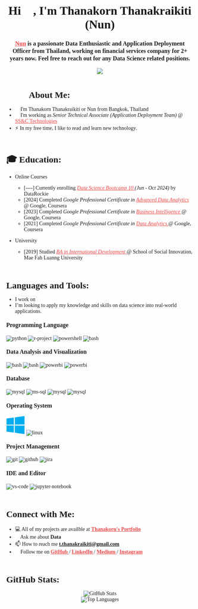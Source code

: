 <!-- ---------------------------------- -->
<!-- Font Installation - JetBrains Mono -->
<!-- ---------------------------------- -->

<link href='https://fonts.googleapis.com/css?family=JetBrains Mono' rel='stylesheet'>
<style>
    body {
        font-family: 'JetBrains Mono';font-size: 14px;
    }
</style>

<!-- -------------- -->
<!-- Header Section -->
<!-- -------------- -->

<h1 align="center">
    <font size="+3">
        Hi 👋, I'm Thanakorn Thanakraikiti (Nun)
    </font>
</h1>

<h3 align="center">
    <font size="+0">
        <a href="https://www.linkedin.com/in/thanakornthanakraikiti/" style="color:#ef4444;" target="_blank" rel="noreferrer" >Nun</a> is a passionate Data Enthusiastic and Application Deployment Officer from Thailand, working on financial services company for 2+ years now. Feel free to reach out for any Data Science related positions.
    </font>
</h3>

<div align="center">
  <img height="150" src="https://media.giphy.com/media/MyibCKeY7w2TS/giphy.gif"  />
</div>

<br>

<!-- ---------------- -->
<!-- About Me Section -->
<!-- ---------------- -->

<h3 align="left">
    <font size="+2">
        👨🏻‍💻 About Me:
    </font>
</h3>

- 📍 I'm Thanakorn Thanakraikiti or Nun from Bangkok, Thailand
- 💼 I'm working as *Senior Technical Associate (Application Deployment Team)* @ <a href="https://www.ssctech.com/" style="color:#ef4444;" target="_blank" rel="noreferrer"> SS&C Technologies </a>
- ⚡ In my free time, I like to read and learn new technology.

<br>

<!-- ----------------- -->
<!-- Education Section -->
<!-- ----------------- -->

<h3 align="left">
    <font size="+2">
        🎓 Education:
    </font>
</h3>

- Online Courses
    - [----] Currently enrolling *<a href="https://datarockie.com/data-science-bootcamp/" style="color:#ef4444;"> Data Science Bootcamp 10 </a> (Jun - Oct 2024)* by DataRockie
    - [2024] Completed *Google Professional Certificate in <a href="https://coursera.org/share/d74ef24d633b161e4ebf68854f53cd86" style="color:#ef4444;"> Advanced Data Analytics </a>* @ Google, Coursera
    - [2023] Completed *Google Professional Certificate in <a href="https://coursera.org/share/0a7128a2605e279d37ee945175926f04" style="color:#ef4444;"> Business Intelligence </a>* @ Google, Coursera
    - [2021] Completed *Google Professional Certificate in <a href="https://coursera.org/share/90803cfa587a6bcd3636f4d781e4f58f" style="color:#ef4444;"> Data Analytics </a>* @ Google, Coursera

- University
    - [2019] Studied *<a href="https://socialinnovation.mfu.ac.th/en/social-index.html" style="color:#ef4444;" target="_blank" rel="noreferrer"> BA in International Development </a>* @ School of Social Innovation, Mae Fah Luanng University

<br>

<!-- --------------------------- -->
<!-- Languages and Tools Section -->
<!-- --------------------------- -->

<h3 align="left">
    <font size="+2">
        Languages and Tools:
    </font>
</h3>

- I work on 
- I’m looking to apply my knowledge and skills on data science into real-world applications.

<!-- Programming Language -->
<h4 align="left">
    <font size="+0">
        Programming Language
    </font>
</h4>
<p align="left">
    <img src="https://www.vectorlogo.zone/logos/python/python-icon.svg" alt="python" title="python" width="50" height="50"/>
    <img src="https://www.vectorlogo.zone/logos/r-project/r-project-icon.svg" alt="r-project" title="r-project" width="50" height="50"/>
    <img src="https://raw.githubusercontent.com/benc-uk/icon-collection/e33ee714d05a24a81cf6ccd967ef34b22cb77e65/azure-docs/logo_powershell.svg" alt="powershell" title="powershell" width="50" height="50"/>
    <img src="https://www.vectorlogo.zone/logos/gnu_bash/gnu_bash-icon.svg" alt="bash" title="bash" width="50" height="50"/>
</p>

<!-- Data Visualization -->
<h4 align="left">
    <font size="+0">
        Data Analysis and Visualization
    </font>
</h4>
<p align="left">
    <img src="https://cdn.worldvectorlogo.com/logos/excel-4.svg" alt="bash" title="bash" width="50" height="50"/>
    <img src="https://raw.githubusercontent.com/detain/svg-logos/07e36b4aa0691f3015886624395e083395e528c5/svg/g/google-data-studio.svg" alt="bash" title="bash" width="50" height="50"/>
    <img src="https://raw.githubusercontent.com/get-icon/geticon/fc0f660daee147afb4a56c64e12bde6486b73e39/icons/tableau-icon.svg" alt="powerbi" title="powerbi" width="50" height="50"/>
    <img src="https://upload.vectorlogo.zone/logos/microsoft_powerbi/images/985205ac-fb3d-4c80-97f4-7bc0fec8c67d.svg" alt="powerbi" title="powerbi" width="50" height="50"/>
</p>

<!-- Database -->
<h4 align="left">
    <font size="+0">
        Database
    </font>
</h4>
<p align="left">
    <img src="https://www.vectorlogo.zone/logos/oracle/oracle-icon.svg" alt="mysql" title="mysql" width="50" height="50"/>
    <img src="https://raw.githubusercontent.com/pheralb/svgl/de6bf9f8dd9f1528d279d0ab88c9a37863388632/static/library/sql-server.svg" alt="ms-sql" title="ms-sql" width="50" height="50"/>
    <img src="https://www.vectorlogo.zone/logos/mysql/mysql-icon.svg" alt="mysql" title="mysql" width="50" height="50"/>
    <img src="https://www.vectorlogo.zone/logos/postgresql/postgresql-icon.svg" alt="mysql" title="mysql" width="50" height="50"/>
</p>

<!-- Operating System -->
<h4 align="left">
    <font size="+0">
        Operating System
    </font>
</h4>
<p align="left">
    <img src="https://raw.githubusercontent.com/devicons/devicon/6910f0503efdd315c8f9b858234310c06e04d9c0/icons/windows8/windows8-original.svg" alt="windows" title="windows" width="50" height="50"/>
    <img src="https://www.vectorlogo.zone/logos/linux/linux-icon.svg" alt="linux" title="linux" width="50" height="50"/>
</p>

<!-- Project Management -->
<h4 align="left">
    <font size="+0">
        Project Management
    </font>
</h4>
<p align="left">
    <img src="https://www.vectorlogo.zone/logos/git-scm/git-scm-icon.svg" alt="git" title="git" width="50" height="50"/>
    <img src="https://www.vectorlogo.zone/logos/github/github-icon.svg" alt="github" title="github" width="50" height="50"/>
    <img src="https://www.vectorlogo.zone/logos/atlassian_jira/atlassian_jira-icon.svg" alt="jira" title="jira" width="50" height="50"/>
</p>

<!-- IDE and Editor -->
<h4 align="left">
    <font size="+0">
        IDE and Editor
    </font>
</h4>
<p align="left">
    <img src="https://www.vectorlogo.zone/logos/visualstudio_code/visualstudio_code-icon.svg" alt="vs-code" title="vs-code" width="50" height="50"/>
    <img src="https://www.vectorlogo.zone/logos/jupyter/jupyter-icon.svg" alt="jupyter-notebook" title="jupyter-notebook" width="50" height="50"/>
</p>

<br>

<!-- --------------- -->
<!-- Contact Section -->
<!-- --------------- -->

<h3 align="left">
    <font size="+2">
        Connect with Me:
    </font>
</h3>

- 💻 All of my projects are availble at **<a href="https://thanakorntha.notion.site/THANAKORN-THANAKRAIKITI-PORTFOLIO-6211d3600f69416fbdf41041b4f51427?pvs=4" style="color:#ef4444;" target="_blank" rel="noreferrer" > Thanakorn's Portfolio </a>**
- 💬 Ask me about **Data**
- 📫 How to reach me **<a href="mailto:t.thanakraikiti@gmail.com" style="color:#ef4444;"> t.thanakraikiti@gmail.com </a>**
- 👥 Follow me on 
**<a href="https://www.github.com/thanakorntha" style="color:#ef4444;" target="_blank" rel="noreferrer" > GitHub </a>** / 
**<a href="https://www.linkedin.com/in/thanakornthanakraikiti" style="color:#ef4444;" target="_blank" rel="noreferrer" > LinkedIn </a>** / 
**<a href="https://www.medium.com/@thanakorn.tha" style="color:#ef4444;" target="_blank" rel="noreferrer" > Medium </a>** / 
**<a href="https://www.instagram.com/thanakorn.tha" style="color:#ef4444;" target="_blank" rel="noreferrer" > Instagram </a>**

<br>

<!-- -------------- -->
<!-- GitHub Section -->
<!-- -------------- -->

<h3 align="left">
    <font size="+2">
        GitHub Stats:
    </font>
</h3>

<!-- title_color=ef4444 | text_color=ffffff | icon_color=ef4444 | bg_color=1c1917 -->

<div align="center">
    <img src="https://github-readme-stats.vercel.app/api?username=thanakorntha&title_color=ef4444&text_color=ffffff&icon_color=ef4444&border_color=ef4444&bg_color=1c1917&card_width=450&locale=en&hide_border=false&rank_icon=github&show_icons=true&text_bold=false&include_all_commits=false&show_icons=true&hide_title=&exclude_repo=&hide=" height="250" alt="GitHub Stats"  />
</div>

<div align="center">
    <img src="https://github-readme-stats.vercel.app/api/top-langs/?username=thanakorntha&title_color=ef4444&text_color=ffffff&icon_color=ef4444&border_color=ef4444&bg_color=1c1917&card_width=450&locale=en&hide_border=false&layout=compact&langs_count=5&hide_title=&exclude_repo=&hide=" height="180" alt="Top Languages"  />
</div>